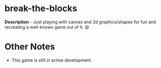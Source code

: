 # break-the-blocks
**Description** - Just  playing with canvas and 2d graphics/shapes for fun and recreating a well-known game out of it. 😃
# Other Notes
- This game is still in active development.
